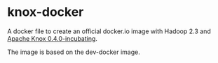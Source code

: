 knox-docker
===========

A docker file to create an official docker.io image with Hadoop 2.3 and [Apache Knox 0.4.0-incubating](http://knox.apache.org/books/knox-incubating-0-4-0/knox-incubating-0-4-0.html).

The image is based on the dev-docker image.

